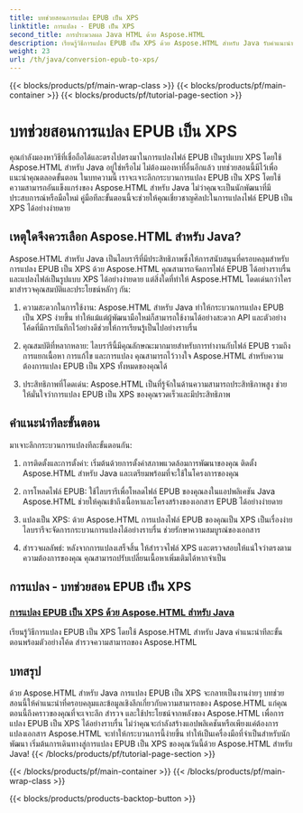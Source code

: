 ```yaml
---
title: บทช่วยสอนการแปลง EPUB เป็น XPS
linktitle: การแปลง - EPUB เป็น XPS
second_title: การประมวลผล Java HTML ด้วย Aspose.HTML
description: เรียนรู้วิธีการแปลง EPUB เป็น XPS ด้วย Aspose.HTML สำหรับ Java รับคำแนะนำทีละขั้นตอนและตัวอย่างโค้ดเพื่อสำรวจความสามารถของ Aspose.HTML ในบทช่วยสอนเหล่านี้
weight: 23
url: /th/java/conversion-epub-to-xps/
---
```


{{< blocks/products/pf/main-wrap-class >}}
{{< blocks/products/pf/main-container >}}
{{< blocks/products/pf/tutorial-page-section >}}

# บทช่วยสอนการแปลง EPUB เป็น XPS


คุณกำลังมองหาวิธีที่เชื่อถือได้และตรงไปตรงมาในการแปลงไฟล์ EPUB เป็นรูปแบบ XPS โดยใช้ Aspose.HTML สำหรับ Java อยู่ใช่หรือไม่ ไม่ต้องมองหาที่อื่นอีกแล้ว บทช่วยสอนนี้มีไว้เพื่อแนะนำคุณตลอดขั้นตอน ในบทความนี้ เราจะเจาะลึกกระบวนการแปลง EPUB เป็น XPS โดยใช้ความสามารถอันแข็งแกร่งของ Aspose.HTML สำหรับ Java ไม่ว่าคุณจะเป็นนักพัฒนาที่มีประสบการณ์หรือมือใหม่ คู่มือทีละขั้นตอนนี้จะช่วยให้คุณเชี่ยวชาญศิลปะในการแปลงไฟล์ EPUB เป็น XPS ได้อย่างง่ายดาย

## เหตุใดจึงควรเลือก Aspose.HTML สำหรับ Java?

Aspose.HTML สำหรับ Java เป็นไลบรารีที่มีประสิทธิภาพซึ่งให้การสนับสนุนที่ครอบคลุมสำหรับการแปลง EPUB เป็น XPS ด้วย Aspose.HTML คุณสามารถจัดการไฟล์ EPUB ได้อย่างราบรื่นและแปลงไฟล์เป็นรูปแบบ XPS ได้อย่างง่ายดาย แต่สิ่งใดที่ทำให้ Aspose.HTML โดดเด่นกว่าใคร มาสำรวจคุณสมบัติและประโยชน์หลักๆ กัน:

1. ความสะดวกในการใช้งาน: Aspose.HTML สำหรับ Java ทำให้กระบวนการแปลง EPUB เป็น XPS ง่ายขึ้น ทำให้แม้แต่ผู้พัฒนามือใหม่ก็สามารถใช้งานได้อย่างสะดวก API และตัวอย่างโค้ดที่มีการบันทึกไว้อย่างดีช่วยให้การเรียนรู้เป็นไปอย่างราบรื่น

2. คุณสมบัติที่หลากหลาย: ไลบรารีนี้มีคุณลักษณะมากมายสำหรับการทำงานกับไฟล์ EPUB รวมถึงการแยกเนื้อหา การแก้ไข และการแปลง คุณสามารถไว้วางใจ Aspose.HTML สำหรับความต้องการแปลง EPUB เป็น XPS ทั้งหมดของคุณได้

3. ประสิทธิภาพที่โดดเด่น: Aspose.HTML เป็นที่รู้จักในด้านความสามารถประสิทธิภาพสูง ช่วยให้มั่นใจว่าการแปลง EPUB เป็น XPS ของคุณรวดเร็วและมีประสิทธิภาพ

## คำแนะนำทีละขั้นตอน

มาเจาะลึกกระบวนการแปลงทีละขั้นตอนกัน:

1. การติดตั้งและการตั้งค่า: เริ่มต้นด้วยการตั้งค่าสภาพแวดล้อมการพัฒนาของคุณ ติดตั้ง Aspose.HTML สำหรับ Java และเตรียมพร้อมที่จะใช้ในโครงการของคุณ

2. การโหลดไฟล์ EPUB: ใช้ไลบรารีเพื่อโหลดไฟล์ EPUB ของคุณลงในแอปพลิเคชัน Java Aspose.HTML ช่วยให้คุณเข้าถึงเนื้อหาและโครงสร้างของเอกสาร EPUB ได้อย่างง่ายดาย

3. แปลงเป็น XPS: ด้วย Aspose.HTML การแปลงไฟล์ EPUB ของคุณเป็น XPS เป็นเรื่องง่าย ไลบรารีจะจัดการกระบวนการแปลงได้อย่างราบรื่น ช่วยรักษาความสมบูรณ์ของเอกสาร

4. สำรวจผลลัพธ์: หลังจากการแปลงเสร็จสิ้น ให้สำรวจไฟล์ XPS และตรวจสอบให้แน่ใจว่าตรงตามความต้องการของคุณ คุณสามารถปรับเปลี่ยนเนื้อหาเพิ่มเติมได้หากจำเป็น

## การแปลง - บทช่วยสอน EPUB เป็น XPS
### [การแปลง EPUB เป็น XPS ด้วย Aspose.HTML สำหรับ Java](./convert-epub-to-xps/)
เรียนรู้วิธีการแปลง EPUB เป็น XPS โดยใช้ Aspose.HTML สำหรับ Java คำแนะนำทีละขั้นตอนพร้อมตัวอย่างโค้ด สำรวจความสามารถของ Aspose.HTML

## บทสรุป

ด้วย Aspose.HTML สำหรับ Java การแปลง EPUB เป็น XPS จะกลายเป็นงานง่ายๆ บทช่วยสอนนี้ให้คำแนะนำที่ครอบคลุมและข้อมูลเชิงลึกเกี่ยวกับความสามารถของ Aspose.HTML แก่คุณ ตอนนี้ถึงคราวของคุณที่จะเจาะลึก สำรวจ และใช้ประโยชน์จากพลังของ Aspose.HTML เพื่อการแปลง EPUB เป็น XPS ได้อย่างราบรื่น ไม่ว่าคุณจะกำลังสร้างแอปพลิเคชันหรือเพียงแค่ต้องการแปลงเอกสาร Aspose.HTML จะทำให้กระบวนการนี้ง่ายขึ้น ทำให้เป็นเครื่องมือที่จำเป็นสำหรับนักพัฒนา เริ่มต้นการเดินทางสู่การแปลง EPUB เป็น XPS ของคุณวันนี้ด้วย Aspose.HTML สำหรับ Java!
{{< /blocks/products/pf/tutorial-page-section >}}

{{< /blocks/products/pf/main-container >}}
{{< /blocks/products/pf/main-wrap-class >}}

{{< blocks/products/products-backtop-button >}}
